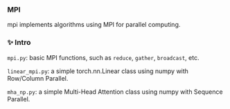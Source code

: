 
### MPI

mpi implements algorithms using MPI for parallel computing.

### ✨ Intro

`mpi.py`: basic MPI functions, such as `reduce`, `gather`, `broadcast`, etc.

`linear_mpi.py`: a simple torch.nn.Linear class using numpy with Row/Column Parallel.

`mha_np.py`: a simple Multi-Head Attention class using numpy with Sequence Parallel.
